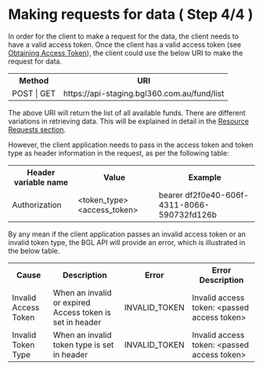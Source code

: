 # Making requests for data ( Step 4/4 )

In order for the client to make a request for the data, the client needs to have a valid access token.  Once the client has a valid access token (see [Obtaining Access Token](obtaining_request_token.md)), the client could use the below URI to make the request for data.

<table>
    <tr>
        <th>Method</th>
        <th>URI</th>
    </tr>
    <tr>
        <td>POST | GET</td>
        <td>https://api-staging.bgl360.com.au/fund/list</td>
    </tr>
</table>

The above URI will return the list of all available funds.  There are different variations in retrieving data.  This will be explained in detail in the [Resource Requests section](../resource_requests/README.md).

However, the client application needs to pass in the access token and token type as header information in the request, as per the following table:

<table>
    <tr>
        <th>Header variable name</th>
        <th>Value</th>
        <th>Example</th>
    </tr>
    <tr>
        <td>Authorization</td>
        <td>&lt;token_type&gt; &lt;access_token&gt;</td>
        <td>bearer df2f0e40-606f-4311-8066-590732fd126b</td>
    </tr>
</table>

By any mean if the client application passes an invalid access token or an invalid token type, the BGL API will provide an error, which is illustrated in the below table.

<table>
    <tr>
        <th>Cause</th>
        <th>Description</th>
        <th>Error</th>
        <th>Error Description</th>
    </tr>
    <tr>
        <td>Invalid Access Token</td>
        <td>When an invalid or expired Access token is set in header</td>
        <td>INVALID_TOKEN</td>
        <td>Invalid access token: &lt;passed access token&gt;</td>
    </tr>
    <tr>
        <td>Invalid Token Type</td>
        <td>When an invalid token type is set in header</td>
        <td>INVALID_TOKEN</td>
        <td>Invalid access token: &lt;passed access token&gt;</td>
    </tr>
</table>

